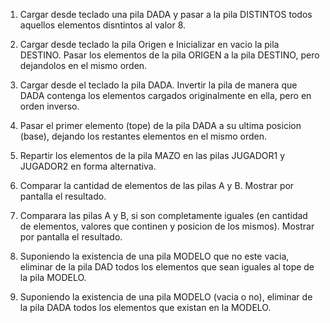 1. Cargar desde teclado una pila DADA y pasar a la pila DISTINTOS todos aquellos elementos disntintos al valor 8.

2. Cargar desde teclado la pila Origen e Inicializar en vacio la pila DESTINO. Pasar los elementos de la pila ORIGEN a la pila DESTINO, pero dejandolos en el mismo orden.

3. Cargar desde el teclado la pila DADA. Invertir la pila de manera que DADA contenga los elementos cargados originalmente en ella, pero en orden inverso.

4. Pasar el primer elemento (tope) de la pila DADA a su ultima posicion (base), dejando los restantes elementos en el mismo orden.

5. Repartir los elementos de la pila MAZO en las pilas JUGADOR1 y JUGADOR2 en forma alternativa.

6. Comparar la cantidad de elementos de las pilas A y B. Mostrar por pantalla el resultado.

7. Comparara las pilas A y B, si son completamente iguales (en cantidad de elementos, valores que continen y posicion de los mismos). Mostrar por pantalla el resultado.

8. Suponiendo la existencia de una pila MODELO que no este vacia, eliminar de la pila DAD todos los elementos que sean iguales al tope de la pila MODELO.

9. Suponiendo la existencia de una pila MODELO (vacia o no), eliminar de la pila DADA todos los elementos que existan en la MODELO.


